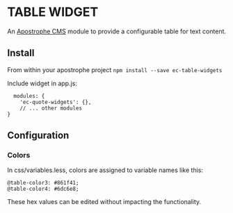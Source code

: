 # TABLE WIDGET
An [Apostrophe CMS](http://apostrophecms.org/) module to provide a configurable table for text content.



## Install
From within your apostrophe project `npm install --save ec-table-widgets`

Include widget in app.js:

```
  modules: {
    'ec-quote-widgets': {},
    // ... other modules
}
```
## Configuration
### Colors
In css/variables.less, colors are assigned to variable names like this:
```
@table-color3: #861f41;
@table-color4: #6dc6e8;
```
These hex values can be edited without impacting the functionality.

